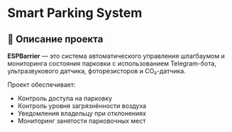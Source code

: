 # Smart Parking System
## 📌 Описание проекта

**ESPBarrier** — это система автоматического управления шлагбаумом и мониторинга состояния парковки с использованием Telegram-бота, ультразвукового датчика, фоторезисторов и CO₂-датчика. 

Проект обеспечивает:

- Контроль доступа на парковку
- Контроль уровня загрязнённости воздуха
- Уведомления владельцу при отклонениях
- Мониторинг занятости парковочных мест
